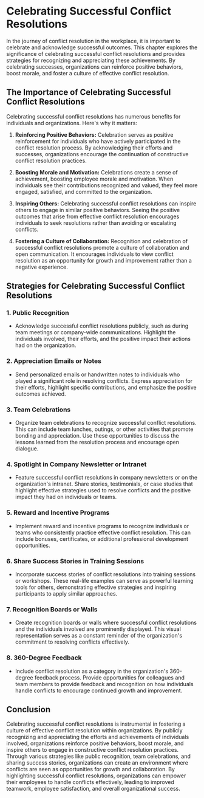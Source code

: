 Celebrating Successful Conflict Resolutions
=======================================================

In the journey of conflict resolution in the workplace, it is important to celebrate and acknowledge successful outcomes. This chapter explores the significance of celebrating successful conflict resolutions and provides strategies for recognizing and appreciating these achievements. By celebrating successes, organizations can reinforce positive behaviors, boost morale, and foster a culture of effective conflict resolution.

The Importance of Celebrating Successful Conflict Resolutions
-------------------------------------------------------------

Celebrating successful conflict resolutions has numerous benefits for individuals and organizations. Here's why it matters:

1. **Reinforcing Positive Behaviors:** Celebration serves as positive reinforcement for individuals who have actively participated in the conflict resolution process. By acknowledging their efforts and successes, organizations encourage the continuation of constructive conflict resolution practices.

2. **Boosting Morale and Motivation:** Celebrations create a sense of achievement, boosting employee morale and motivation. When individuals see their contributions recognized and valued, they feel more engaged, satisfied, and committed to the organization.

3. **Inspiring Others:** Celebrating successful conflict resolutions can inspire others to engage in similar positive behaviors. Seeing the positive outcomes that arise from effective conflict resolution encourages individuals to seek resolutions rather than avoiding or escalating conflicts.

4. **Fostering a Culture of Collaboration:** Recognition and celebration of successful conflict resolutions promote a culture of collaboration and open communication. It encourages individuals to view conflict resolution as an opportunity for growth and improvement rather than a negative experience.

Strategies for Celebrating Successful Conflict Resolutions
----------------------------------------------------------

### 1. **Public Recognition**

* Acknowledge successful conflict resolutions publicly, such as during team meetings or company-wide communications. Highlight the individuals involved, their efforts, and the positive impact their actions had on the organization.

### 2. **Appreciation Emails or Notes**

* Send personalized emails or handwritten notes to individuals who played a significant role in resolving conflicts. Express appreciation for their efforts, highlight specific contributions, and emphasize the positive outcomes achieved.

### 3. **Team Celebrations**

* Organize team celebrations to recognize successful conflict resolutions. This can include team lunches, outings, or other activities that promote bonding and appreciation. Use these opportunities to discuss the lessons learned from the resolution process and encourage open dialogue.

### 4. **Spotlight in Company Newsletter or Intranet**

* Feature successful conflict resolutions in company newsletters or on the organization's intranet. Share stories, testimonials, or case studies that highlight effective strategies used to resolve conflicts and the positive impact they had on individuals or teams.

### 5. **Reward and Incentive Programs**

* Implement reward and incentive programs to recognize individuals or teams who consistently practice effective conflict resolution. This can include bonuses, certificates, or additional professional development opportunities.

### 6. **Share Success Stories in Training Sessions**

* Incorporate success stories of conflict resolutions into training sessions or workshops. These real-life examples can serve as powerful learning tools for others, demonstrating effective strategies and inspiring participants to apply similar approaches.

### 7. **Recognition Boards or Walls**

* Create recognition boards or walls where successful conflict resolutions and the individuals involved are prominently displayed. This visual representation serves as a constant reminder of the organization's commitment to resolving conflicts effectively.

### 8. **360-Degree Feedback**

* Include conflict resolution as a category in the organization's 360-degree feedback process. Provide opportunities for colleagues and team members to provide feedback and recognition on how individuals handle conflicts to encourage continued growth and improvement.

Conclusion
----------

Celebrating successful conflict resolutions is instrumental in fostering a culture of effective conflict resolution within organizations. By publicly recognizing and appreciating the efforts and achievements of individuals involved, organizations reinforce positive behaviors, boost morale, and inspire others to engage in constructive conflict resolution practices. Through various strategies like public recognition, team celebrations, and sharing success stories, organizations can create an environment where conflicts are seen as opportunities for growth and collaboration. By highlighting successful conflict resolutions, organizations can empower their employees to handle conflicts effectively, leading to improved teamwork, employee satisfaction, and overall organizational success.
